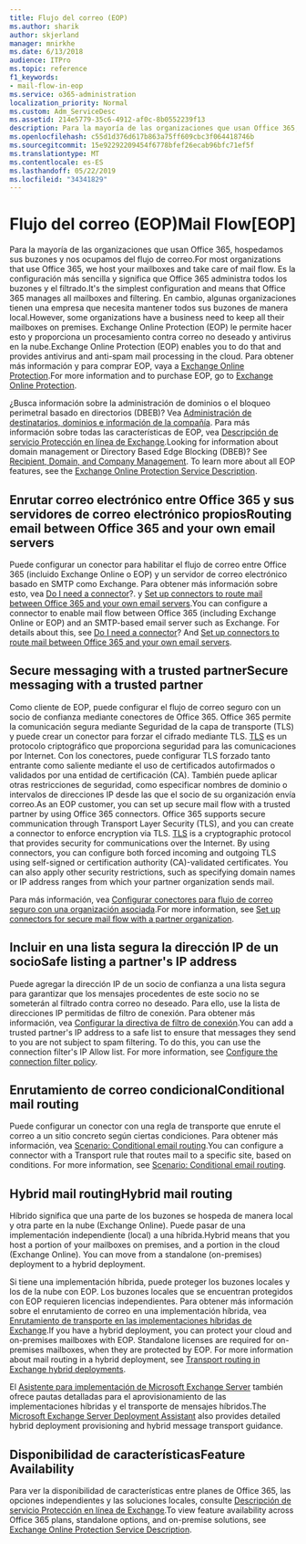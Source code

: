```yaml
---
title: Flujo del correo (EOP)
ms.author: sharik
author: skjerland
manager: mnirkhe
ms.date: 6/13/2018
audience: ITPro
ms.topic: reference
f1_keywords:
- mail-flow-in-eop
ms.service: o365-administration
localization_priority: Normal
ms.custom: Adm_ServiceDesc
ms.assetid: 214e5779-35c6-4912-af0c-8b0552239f13
description: Para la mayoría de las organizaciones que usan Office 365, hospedamos sus buzones y nos ocupamos del flujo de correo. Es la configuración más sencilla y significa que Office 365 administra todos los buzones y el filtrado. En cambio, algunas organizaciones tienen una empresa que necesita mantener todos sus buzones de manera local. Exchange Online Protection (EOP) le permite hacer esto y proporciona un procesamiento contra correo no deseado y antivirus en la nube. Para obtener más información y para comprar EOP, vaya a Exchange Online Protection.
ms.openlocfilehash: c55d1d376d617b863a75ff609cbc3f064418746b
ms.sourcegitcommit: 15e92292209454f6778bfef26ecab96bfc71ef5f
ms.translationtype: MT
ms.contentlocale: es-ES
ms.lasthandoff: 05/22/2019
ms.locfileid: "34341829"
---
```

# <a name="mail-floweop"></a><span data-ttu-id="538d4-107">Flujo del correo (EOP)</span><span class="sxs-lookup"><span data-stu-id="538d4-107">Mail Flow[EOP]</span></span>

<span data-ttu-id="538d4-108">Para la mayoría de las organizaciones que usan Office 365, hospedamos sus buzones y nos ocupamos del flujo de correo.</span><span class="sxs-lookup"><span data-stu-id="538d4-108">For most organizations that use Office 365, we host your mailboxes and take care of mail flow.</span></span> <span data-ttu-id="538d4-109">Es la configuración más sencilla y significa que Office 365 administra todos los buzones y el filtrado.</span><span class="sxs-lookup"><span data-stu-id="538d4-109">It's the simplest configuration and means that Office 365 manages all mailboxes and filtering.</span></span> <span data-ttu-id="538d4-110">En cambio, algunas organizaciones tienen una empresa que necesita mantener todos sus buzones de manera local.</span><span class="sxs-lookup"><span data-stu-id="538d4-110">However, some organizations have a business need to keep all their mailboxes on premises.</span></span> <span data-ttu-id="538d4-111">Exchange Online Protection (EOP) le permite hacer esto y proporciona un procesamiento contra correo no deseado y antivirus en la nube.</span><span class="sxs-lookup"><span data-stu-id="538d4-111">Exchange Online Protection (EOP) enables you to do that and provides antivirus and anti-spam mail processing in the cloud.</span></span> <span data-ttu-id="538d4-112">Para obtener más información y para comprar EOP, vaya a [Exchange Online Protection](https://products.office.com/en-us/exchange/exchange-email-security-spam-protection).</span><span class="sxs-lookup"><span data-stu-id="538d4-112">For more information and to purchase EOP, go to [Exchange Online Protection](https://products.office.com/en-us/exchange/exchange-email-security-spam-protection).</span></span>
  
<span data-ttu-id="538d4-p103">¿Busca información sobre la administración de dominios o el bloqueo perimetral basado en directorios (DBEB)? Vea [Administración de destinatarios, dominios e información de la compañía](recipient-domain-and-company-management.md). Para más información sobre todas las características de EOP, vea [Descripción de servicio Protección en línea de Exchange](exchange-online-protection-service-description.md).</span><span class="sxs-lookup"><span data-stu-id="538d4-p103">Looking for information about domain management or Directory Based Edge Blocking (DBEB)? See [Recipient, Domain, and Company Management](recipient-domain-and-company-management.md). To learn more about all EOP features, see the [Exchange Online Protection Service Description](exchange-online-protection-service-description.md).</span></span>
  
## <a name="routing-email-between-office-365-and-your-own-email-servers"></a><span data-ttu-id="538d4-116">Enrutar correo electrónico entre Office 365 y sus servidores de correo electrónico propios</span><span class="sxs-lookup"><span data-stu-id="538d4-116">Routing email between Office 365 and your own email servers</span></span>
<span data-ttu-id="538d4-117"><a name="BKMK_outboundmailrouting"> </a></span><span class="sxs-lookup"><span data-stu-id="538d4-117"></span></span>

<span data-ttu-id="538d4-p104">Puede configurar un conector para habilitar el flujo de correo entre Office 365 (incluido Exchange Online o EOP) y un servidor de correo electrónico basado en SMTP como Exchange. Para obtener más información sobre esto, vea [Do I need a connector](http://technet.microsoft.com/library/16731ae9-c909-49dd-bffc-a46e6151fc29.aspx)?. y [Set up connectors to route mail between Office 365 and your own email servers](http://technet.microsoft.com/library/2e93fd60-a5ef-4e64-8e62-2b862b2d1033.aspx).</span><span class="sxs-lookup"><span data-stu-id="538d4-p104">You can configure a connector to enable mail flow between Office 365 (including Exchange Online or EOP) and an SMTP-based email server such as Exchange. For details about this, see [Do I need a connector](http://technet.microsoft.com/library/16731ae9-c909-49dd-bffc-a46e6151fc29.aspx)? And [Set up connectors to route mail between Office 365 and your own email servers](http://technet.microsoft.com/library/2e93fd60-a5ef-4e64-8e62-2b862b2d1033.aspx).</span></span>
  
## <a name="secure-messaging-with-a-trusted-partner"></a><span data-ttu-id="538d4-121">Secure messaging with a trusted partner</span><span class="sxs-lookup"><span data-stu-id="538d4-121">Secure messaging with a trusted partner</span></span>
<span data-ttu-id="538d4-122"><a name="BKMK_securemessagingwithatrustedpartner"> </a></span><span class="sxs-lookup"><span data-stu-id="538d4-122"></span></span>

<span data-ttu-id="538d4-p105">Como cliente de EOP, puede configurar el flujo de correo seguro con un socio de confianza mediante conectores de Office 365. Office 365 permite la comunicación segura mediante Seguridad de la capa de transporte (TLS) y puede crear un conector para forzar el cifrado mediante TLS. [TLS](https://technet.microsoft.com/en-us/library/mt163898.aspx) es un protocolo criptográfico que proporciona seguridad para las comunicaciones por Internet. Con los conectores, puede configurar TLS forzado tanto entrante como saliente mediante el uso de certificados autofirmados o validados por una entidad de certificación (CA). También puede aplicar otras restricciones de seguridad, como especificar nombres de dominio o intervalos de direcciones IP desde las que el socio de su organización envía correo.</span><span class="sxs-lookup"><span data-stu-id="538d4-p105">As an EOP customer, you can set up secure mail flow with a trusted partner by using Office 365 connectors. Office 365 supports secure communication through Transport Layer Security (TLS), and you can create a connector to enforce encryption via TLS. [TLS](https://technet.microsoft.com/en-us/library/mt163898.aspx) is a cryptographic protocol that provides security for communications over the Internet. By using connectors, you can configure both forced incoming and outgoing TLS using self-signed or certification authority (CA)-validated certificates. You can also apply other security restrictions, such as specifying domain names or IP address ranges from which your partner organization sends mail.</span></span> 
  
<span data-ttu-id="538d4-128">Para más información, vea [Configurar conectores para flujo de correo seguro con una organización asociada](https://technet.microsoft.com/en-us/library/dn751021%28v=exchg.150%29.aspx).</span><span class="sxs-lookup"><span data-stu-id="538d4-128">For more information, see [Set up connectors for secure mail flow with a partner organization](https://technet.microsoft.com/en-us/library/dn751021%28v=exchg.150%29.aspx).</span></span>
  
## <a name="safe-listing-a-partners-ip-address"></a><span data-ttu-id="538d4-129">Incluir en una lista segura la dirección IP de un socio</span><span class="sxs-lookup"><span data-stu-id="538d4-129">Safe listing a partner's IP address</span></span>
<span data-ttu-id="538d4-130"><a name="BKMK_safelistingapartnersipaddress"> </a></span><span class="sxs-lookup"><span data-stu-id="538d4-130"></span></span>

<span data-ttu-id="538d4-p106">Puede agregar la dirección IP de un socio de confianza a una lista segura para garantizar que los mensajes procedentes de este socio no se someterán al filtrado contra correo no deseado. Para ello, use la lista de direcciones IP permitidas de filtro de conexión. Para obtener más información, vea [Configurar la directiva de filtro de conexión](https://go.microsoft.com/fwlink/p/?LinkID=287108).</span><span class="sxs-lookup"><span data-stu-id="538d4-p106">You can add a trusted partner's IP address to a safe list to ensure that messages they send to you are not subject to spam filtering. To do this, you can use the connection filter's IP Allow list. For more information, see [Configure the connection filter policy](https://go.microsoft.com/fwlink/p/?LinkID=287108).</span></span>
  
## <a name="conditional-mail-routing"></a><span data-ttu-id="538d4-134">Enrutamiento de correo condicional</span><span class="sxs-lookup"><span data-stu-id="538d4-134">Conditional mail routing</span></span>
<span data-ttu-id="538d4-135"><a name="BKMK_conditionalmailrouting"> </a></span><span class="sxs-lookup"><span data-stu-id="538d4-135"></span></span>

<span data-ttu-id="538d4-p107">Puede configurar un conector con una regla de transporte que enrute el correo a un sitio concreto según ciertas condiciones. Para obtener más información, vea [Scenario: Conditional email routing](http://technet.microsoft.com/library/82d105e2-e955-4e03-99c3-3314a5d21a4c.aspx).</span><span class="sxs-lookup"><span data-stu-id="538d4-p107">You can configure a connector with a Transport rule that routes mail to a specific site, based on conditions. For more information, see [Scenario: Conditional email routing](http://technet.microsoft.com/library/82d105e2-e955-4e03-99c3-3314a5d21a4c.aspx).</span></span>
  
## <a name="hybrid-mail-routing"></a><span data-ttu-id="538d4-138">Hybrid mail routing</span><span class="sxs-lookup"><span data-stu-id="538d4-138">Hybrid mail routing</span></span>
<span data-ttu-id="538d4-139"><a name="BKMK_hybridmailrouting"> </a></span><span class="sxs-lookup"><span data-stu-id="538d4-139"></span></span>

<span data-ttu-id="538d4-p108">Híbrido significa que una parte de los buzones se hospeda de manera local y otra parte en la nube (Exchange Online). Puede pasar de una implementación independiente (local) a una híbrida.</span><span class="sxs-lookup"><span data-stu-id="538d4-p108">Hybrid means that you host a portion of your mailboxes on premises, and a portion in the cloud (Exchange Online). You can move from a standalone (on-premises) deployment to a hybrid deployment.</span></span>
  
<span data-ttu-id="538d4-p109">Si tiene una implementación híbrida, puede proteger los buzones locales y los de la nube con EOP. Los buzones locales que se encuentran protegidos con EOP requieren licencias independientes. Para obtener más información sobre el enrutamiento de correo en una implementación híbrida, vea [Enrutamiento de transporte en las implementaciones híbridas de Exchange](https://go.microsoft.com/fwlink/p/?LinkId=271757).</span><span class="sxs-lookup"><span data-stu-id="538d4-p109">If you have a hybrid deployment, you can protect your cloud and on-premises mailboxes with EOP. Standalone licenses are required for on-premises mailboxes, when they are protected by EOP. For more information about mail routing in a hybrid deployment, see [Transport routing in Exchange hybrid deployments](https://go.microsoft.com/fwlink/p/?LinkId=271757).</span></span>
  
<span data-ttu-id="538d4-145">El [Asistente para implementación de Microsoft Exchange Server](https://go.microsoft.com/fwlink/p/?LinkId=287036) también ofrece pautas detalladas para el aprovisionamiento de las implementaciones híbridas y el transporte de mensajes híbridos.</span><span class="sxs-lookup"><span data-stu-id="538d4-145">The [Microsoft Exchange Server Deployment Assistant](https://go.microsoft.com/fwlink/p/?LinkId=287036) also provides detailed hybrid deployment provisioning and hybrid message transport guidance.</span></span> 
  
## <a name="feature-availability"></a><span data-ttu-id="538d4-146">Disponibilidad de características</span><span class="sxs-lookup"><span data-stu-id="538d4-146">Feature Availability</span></span>
<span data-ttu-id="538d4-147"><a name="BKMK_hybridmailrouting"> </a></span><span class="sxs-lookup"><span data-stu-id="538d4-147"></span></span>

<span data-ttu-id="538d4-148">Para ver la disponibilidad de características entre planes de Office 365, las opciones independientes y las soluciones locales, consulte [Descripción de servicio Protección en línea de Exchange](exchange-online-protection-service-description.md).</span><span class="sxs-lookup"><span data-stu-id="538d4-148">To view feature availability across Office 365 plans, standalone options, and on-premise solutions, see [Exchange Online Protection Service Description](exchange-online-protection-service-description.md).</span></span>
  

